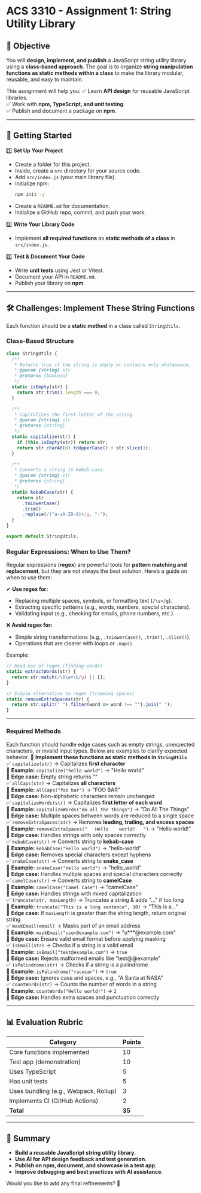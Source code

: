 # **ACS 3310 - Assignment 1: String Utility Library**

## **📌 Objective**
You will **design, implement, and publish** a JavaScript string utility library using a **class-based approach**. The goal is to organize **string manipulation functions as static methods within a class** to make the library modular, reusable, and easy to maintain.

This assignment will help you:
✅ Learn **API design** for reusable JavaScript libraries.  
✅ Work with **npm, TypeScript, and unit testing**.  
✅ Publish and document a package on **npm**.  

---

## **🚀 Getting Started**
1️⃣ **Set Up Your Project**  
- Create a folder for this project.  
- Inside, create a `src` directory for your source code.  
- Add `src/index.js` (your main library file).  
- Initialize npm:  
  ```sh
  npm init -y
  ```  
- Create a `README.md` for documentation.  
- Initialize a GitHub repo, commit, and push your work.  

2️⃣ **Write Your Library Code**  
- Implement **all required functions** as **static methods of a class** in `src/index.js`.  

3️⃣ **Test & Document Your Code**  
- Write **unit tests** using Jest or Vitest.  
- Document your API in `README.md`.  
- Publish your library on **npm**.  

---

## **🛠 Challenges: Implement These String Functions**
Each function should be a **static method** in a class called `StringUtils`.

### **Class-Based Structure**
```js
class StringUtils {
  /**
   * Returns true if the string is empty or contains only whitespace.
   * @param {string} str
   * @returns {boolean}
   */
  static isEmpty(str) {
    return str.trim().length === 0;
  }

  /**
   * Capitalizes the first letter of the string.
   * @param {string} str
   * @returns {string}
   */
  static capitalize(str) {
    if (this.isEmpty(str)) return str;
    return str.charAt(0).toUpperCase() + str.slice(1);
  }

  /**
   * Converts a string to kebab-case.
   * @param {string} str
   * @returns {string}
   */
  static kebabCase(str) {
    return str
      .toLowerCase()
      .trim()
      .replace(/[^a-zA-Z0-9]+/g, "-");
  }
}

export default StringUtils;
```

### **Regular Expressions: When to Use Them?**
Regular expressions (**regex**) are powerful tools for **pattern matching and replacement**, but they are not always the best solution. Here’s a guide on when to use them:

✔ **Use regex for:**
- Replacing multiple spaces, symbols, or formatting text (`/\s+/g`).
- Extracting specific patterns (e.g., words, numbers, special characters).
- Validating input (e.g., checking for emails, phone numbers, etc.).

❌ **Avoid regex for:**
- Simple string transformations (e.g., `.toLowerCase()`, `.trim()`, `.slice()`).
- Operations that are clearer with loops or `.map()`.

Example:
```js
// Good use of regex (finding words)
static extractWords(str) {
  return str.match(/\b\w+\b/g) || [];
}

// Simple alternative to regex (trimming spaces)
static removeExtraSpaces(str) {
  return str.split(" ").filter(word => word !== "").join(" ");
}
```

---

### **Required Methods**
Each function should handle edge cases such as empty strings, unexpected characters, or invalid input types. Below are examples to clarify expected behavior.
📌 **Implement these functions as static methods in `StringUtils`**  
✅ `capitalize(str)` → Capitalizes **first character**  
📌 **Example:** `capitalize("hello world")` → "Hello world"  
📌 **Edge case:** Empty string returns ""  
✅ `allCaps(str)` → Capitalizes **all characters**  
📌 **Example:** `allCaps("foo bar")` → "FOO BAR"  
📌 **Edge case:** Non-alphabetic characters remain unchanged  
✅ `capitalizeWords(str)` → Capitalizes **first letter of each word**  
📌 **Example:** `capitalizeWords("do all the things")` → "Do All The Things"  
📌 **Edge case:** Multiple spaces between words are reduced to a single space  
✅ `removeExtraSpaces(str)` → Removes **leading, trailing, and excess spaces**  
📌 **Example:** `removeExtraSpaces("   Hello    world!   ")` → "Hello world!"  
📌 **Edge case:** Handles strings with only spaces correctly  
✅ `kebabCase(str)` → Converts string to **kebab-case**  
📌 **Example:** `kebabCase("Hello world")` → "hello-world"  
📌 **Edge case:** Removes special characters except hyphens  
✅ `snakeCase(str)` → Converts string to **snake_case**  
📌 **Example:** `snakeCase("Hello world")` → "hello_world"  
📌 **Edge case:** Handles multiple spaces and special characters correctly  
✅ `camelCase(str)` → Converts string to **camelCase**  
📌 **Example:** `camelCase("Camel Case")` → "camelCase"  
📌 **Edge case:** Handles strings with mixed capitalization  
✅ `truncate(str, maxLength)` → Truncates a string & adds "..." if too long  
📌 **Example:** `truncate("This is a long sentence", 10)` → "This is a..."  
📌 **Edge case:** If `maxLength` is greater than the string length, return original string  
✅ `maskEmail(email)` → Masks part of an email address  
📌 **Example:** `maskEmail("user@example.com")` → "u***@example.com"  
📌 **Edge case:** Ensure valid email format before applying masking  
✅ `isEmail(str)` → Checks if a string is a valid email  
📌 **Example:** `isEmail("test@example.com")` → `true`  
📌 **Edge case:** Rejects malformed emails like "test@@example"  
✅ `isPalindrome(str)` → Checks if a string is a palindrome  
📌 **Example:** `isPalindrome("racecar")` → `true`  
📌 **Edge case:** Ignores case and spaces, e.g., "A Santa at NASA"  
✅ `countWords(str)` → Counts the number of words in a string  
📌 **Example:** `countWords("Hello world!")` → `2`  
📌 **Edge case:** Handles extra spaces and punctuation correctly  

---

## **📊 Evaluation Rubric**
| **Category** | **Points** |
|------------|---------|
| Core functions implemented | 10 |
| Test app (demonstration) | 10 |
| Uses TypeScript | 5 |
| Has unit tests | 5 |
| Uses bundling (e.g., Webpack, Rollup) | 3 |
| Implements CI (GitHub Actions) | 2 |
| **Total** | **35** |

---

## **🚀 Summary**
- **Build a reusable JavaScript string utility library**.  
- **Use AI for API design feedback and test generation**.  
- **Publish on npm, document, and showcase in a test app**.  
- **Improve debugging and best practices with AI assistance**.  

Would you like to add any final refinements? 🚀

